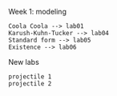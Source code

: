 Week 1: modeling

    Coola Coola --> lab01
    Karush-Kuhn-Tucker --> lab04
    Standard form --> lab05
    Existence --> lab06
New labs

    projectile 1
    projectile 2
